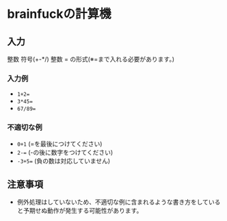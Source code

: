 # brainfuckの計算機
## 入力
整数 符号(+-*/) 整数 = の形式(※=まで入れる必要があります。)

### 入力例
* `1+2=`
* `3*45=`
* `67/89=`

### 不適切な例
* `0+1` (=を最後につけてください)
* `2-=` (-の後に数字をつけてください)
* `-3+5=` (負の数は対応していません)

## 注意事項
* 例外処理はしていないため、不適切な例に含まれるような書き方をしていると予期せぬ動作が発生する可能性があります。
